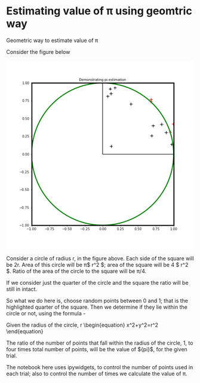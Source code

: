 # Estimating value of π using geomtric way
Geometric way to estimate value of π

Consider the figure below

![demonstrating_pi](images/idea.png)

Consider a circle of radius r, in the figure above. Each side of the square will be 2r. Area of this circle will be  π$  r^2 $; area of the square will be 4 $ r^2 $. Ratio of the area of the circle to the square will be π/4.

If we consider just the quarter of the circle and the square the ratio will be still in intact.

So what we do here is, choose random points between 0 and 1; that is the highlighted quarter of the square. Then we determine if they lie within the circle or not, using the formula -

Given the radius of the circle, r
\begin{equation}
  x^2+y^2=r^2
\end{equation}

The ratio of the number of points that fall within the radius of the circle, 1, to four times total number of points, will be the value of $\{pi}$, for the given trial.

The notebook here uses ipywidgets, to control the number of points used in each trial; also to control the number of times we calculate the value of π.
